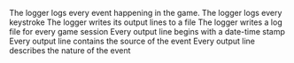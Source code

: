 The logger logs every event happening in the game.
The logger logs every keystroke
The logger writes its output lines to a file
The logger writes a log file for every game session
Every output line begins with a date-time stamp
Every output line contains the source of the event
Every output line describes the nature of the event